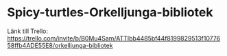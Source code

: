 # Spicy-turtles-Orkelljunga-bibliotek

Länk till Trello: https://trello.com/invite/b/B0Mu4Sam/ATTIbb4485bf44f8199829513f1077658ffb4ADE55E8/orkelljunga-bibliotek
